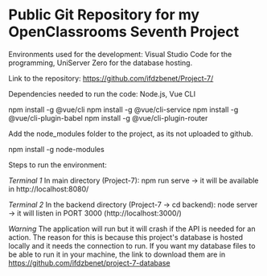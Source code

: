 # Public Git Repository for my OpenClassrooms Seventh Project

Environments used for the development: Visual Studio Code for the programming, UniServer Zero for the database hosting. 

Link to the repository: https://github.com/ifdzbenet/Project-7/

Dependencies needed to run the code: Node.js, Vue CLI

npm install -g @vue/cli
npm install -g @vue/cli-service
npm install -g @vue/cli-plugin-babel
npm install -g @vue/cli-plugin-router


Add the node_modules folder to the project, as its not uploaded to github.

npm install -g node-modules


Steps to run the environment:

*Terminal 1*
In main directory (Project-7): npm run serve -> it will be available in http://localhost:8080/

*Terminal 2*
In the backend directory (Project-7 -> cd backend): node server -> it will listen in PORT 3000 (http://localhost:3000/)

*Warning* The application will run but it will crash if the API is needed for an action. The reason for this is because this project's database is hosted locally and it needs the connection to run. 
If you want my database files to be able to run it in your machine, the link to download them are in https://github.com/ifdzbenet/project-7-database